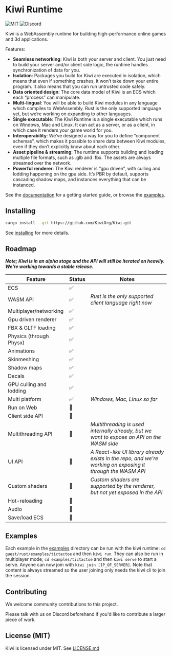 # Kiwi Runtime

[![MIT](https://img.shields.io/badge/license-MIT-blue.svg)](https://github.com/KiwiOrg/Kiwi#license)
[![Discord](https://img.shields.io/discord/894505972289134632)](https://discord.gg/gYSM4tHZ)

Kiwi is a WebAssembly runtime for building high-performance online games and 3d applications.

Features:

- **Seamless networking**: Kiwi is both your server and client. You just need to build your server and/or client side logic, the runtime handles synchronization of data for you.
- **Isolation**: Packages you build for Kiwi are executed in isolation, which means that even if something crashes, it won’t take down your entire program. It also means that you can run untrusted code safely.
- **Data oriented design**: The core data model of Kiwi is an ECS which each “process” can manipulate.
- **Multi-lingual**: You will be able to build Kiwi modules in any language which compiles to WebAssembly. Rust is the only supported language yet, but we’re working on expanding to other languages.
- **Single executable**: The Kiwi Runtime is a single executable which runs on Windows, Mac and Linux. It can act as a server, or as a client, in which case it renders your game world for you.
- **Interoperability**: We’ve designed a way for you to define “component schemas”, which makes it possible to share data between Kiwi modules, even if they don’t explicitly know about each other.
- **Asset pipeline & streaming**: The runtime supports building and loading multiple file formats, such as .glb and .fbx. The assets are always streamed over the network.
- **Powerful renderer**: The Kiwi renderer is “gpu driven”, with culling and lodding happening on the gpu side. It’s PBR by default, supports cascading shadow maps, and instances everything that can be instanced.

See the [documentation](https://kiwiorg.github.io/Kiwi/) for a getting started guide, or browse the [examples](https://github.com/KiwiOrg/Kiwi/tree/main/guest/rust/examples).

## Installing

```sh
cargo install --git https://github.com/KiwiOrg/Kiwi.git
```

See [installing](https://kiwiorg.github.io/Kiwi/installing.html) for more details.

## Roadmap

**_Note; Kiwi is in an alpha stage and the API will still be iterated on heavily. We're working towards a stable release._**

| Feature                 | Status | Notes                                                                                                       |
| ----------------------- | ------ | ----------------------------------------------------------------------------------------------------------- |
| ECS                     | ✅     |
| WASM API                | ✅     | _Rust is the only supported client language right now_                                                      |
| Multiplayer/networking  | ✅     |
| Gpu driven renderer     | ✅     |
| FBX & GLTF loading      | ✅     |
| Physics (through Physx) | ✅     |
| Animations              | ✅     |
| Skinmeshing             | ✅     |
| Shadow maps             | ✅     |
| Decals                  | ✅     |
| GPU culling and lodding | ✅     |
| Multi platform          | ✅     | _Windows, Mac, Linux so far_                                                                                |
| Run on Web              | 🚧     |
| Client side API         | 🚧     |
| Multithreading API      | 🚧     | _Multithreading is used internally already, but we want to expose an API on the WASM side_                  |
| UI API                  | 🚧     | _A React-like UI library already exists in the repo, and we're working on exposing it through the WASM API_ |
| Custom shaders          | 🚧     | _Custom shaders are supported by the renderer, but not yet exposed in the API_                              |
| Hot-reloading           | 🚧     |
| Audio                   | 🚧     |
| Save/load ECS           | 🚧     |

## Examples

Each example in the [examples](./guest/rust/examples/) directory can be run with the kiwi runtime: `cd guest/rust/examples/tictactoe` and then `kiwi run`.
They can also be run in multiplayer mode; `cd examples/tictactoe` and then `kiwi serve` to start a serve. Anyone can now join
with `kiwi join [IP_OF_SERVER]`. Note that content is always streamed so the user joining only needs the kiwi cli to join the session.

## Contributing

We welcome community contributions to this project.

Please talk with us on Discord beforehand if you'd like to contribute a larger piece of work.

## License (MIT)

Kiwi is licensed under MIT. See [LICENSE.md](./LICENSE.md)
